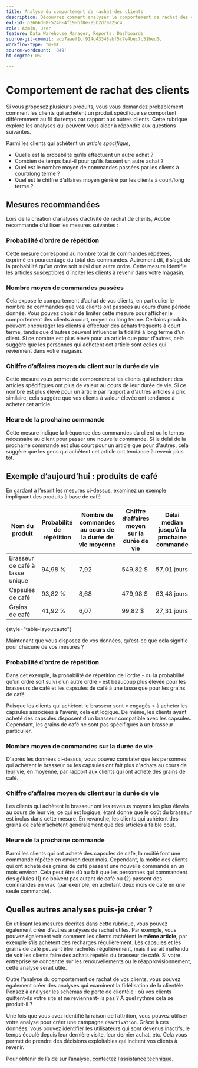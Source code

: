 ```yaml
---
title: Analyse du comportement de rachat des clients
description: Découvrez comment analyser le comportement de rachat des clients.
exl-id: 62666d08-5240-4f19-bf8e-e5b2d79a25c4
role: Admin, User
feature: Data Warehouse Manager, Reports, Dashboards
source-git-commit: adb7aaef1cf914d43348abf5c7e4bec7c51bed0c
workflow-type: tm+mt
source-wordcount: '849'
ht-degree: 0%

---
```


# Comportement de rachat des clients

Si vous proposez plusieurs produits, vous vous demandez probablement comment les clients qui achètent un produit spécifique se comportent différemment au fil du temps par rapport aux autres clients. Cette rubrique explore les analyses qui peuvent vous aider à répondre aux questions suivantes.

Parmi les clients qui achètent un *article spécifique*,

* Quelle est la probabilité qu’ils effectuent un autre achat ?
* Combien de temps faut-il pour qu&#39;ils fassent un autre achat ?
* Quel est le nombre moyen de commandes passées par les clients à court/long terme ?
* Quel est le chiffre d’affaires moyen généré par les clients à court/long terme ?

## Mesures recommandées

Lors de la création d’analyses d’activité de rachat de clients, Adobe recommande d’utiliser les mesures suivantes :

### Probabilité d’ordre de répétition

Cette mesure correspond au nombre total de commandes répétées, exprimé en pourcentage du total des commandes. Autrement dit, il s’agit de la probabilité qu’un ordre soit suivi d’un autre ordre. Cette mesure identifie les articles susceptibles d’inciter les clients à revenir dans votre magasin.

### Nombre moyen de commandes passées

Cela expose le comportement d’achat de vos clients, en particulier le nombre de commandes que vos clients ont passées au cours d’une période donnée. Vous pouvez choisir de limiter cette mesure pour afficher le comportement des clients à court, moyen ou long terme. Certains produits peuvent encourager les clients à effectuer des achats fréquents à court terme, tandis que d&#39;autres peuvent influencer la fidélité à long terme d&#39;un client. Si ce nombre est plus élevé pour un article que pour d&#39;autres, cela suggère que les personnes qui achètent cet article sont celles qui reviennent dans votre magasin.

### Chiffre d’affaires moyen du client sur la durée de vie

Cette mesure vous permet de comprendre si les clients qui achètent des articles spécifiques ont plus de valeur au cours de leur durée de vie. Si ce nombre est plus élevé pour un article par rapport à d&#39;autres articles à prix similaire, cela suggère que vos clients à valeur élevée ont tendance à acheter cet article.

### Heure de la prochaine commande

Cette mesure indique la fréquence des commandes du client ou le temps nécessaire au client pour passer une nouvelle commande. Si le délai de la prochaine commande est plus court pour un article que pour d&#39;autres, cela suggère que les gens qui achètent cet article ont tendance à revenir plus tôt.

## Exemple d’aujourd’hui : produits de café

En gardant à l’esprit les mesures ci-dessus, examinez un exemple impliquant des produits à base de café.

| **Nom du produit** | **Probabilité de répétition** | **Nombre de commandes au cours de la durée de vie moyenne** | **Chiffre d’affaires moyen sur la durée de vie** | **Délai médian jusqu’à la prochaine commande** |
|-----|-----|-----|-----|-----|
| Brasseur de café à tasse unique | 94,98 % | 7,92 | 549,82 $ | 57,01 jours |
| Capsules de café | 93,82 % | 8,68 | 479,98 $ | 63,48 jours |
| Grains de café | 41,92 % | 6,07 | 99,82 $ | 27,31 jours |

{style="table-layout:auto"}

Maintenant que vous disposez de vos données, qu’est-ce que cela signifie pour chacune de vos mesures ?

### Probabilité d’ordre de répétition

Dans cet exemple, la probabilité de répétition de l’ordre - ou la probabilité qu’un ordre soit suivi d’un autre ordre - est beaucoup plus élevée pour les brasseurs de café et les capsules de café à une tasse que pour les grains de café.

Puisque les clients qui achètent le brasseur sont « engagés » à acheter les capsules associées à l&#39;avenir, cela est logique. De même, les clients ayant acheté des capsules disposent d&#39;un brasseur compatible avec les capsules. Cependant, les grains de café ne sont pas spécifiques à un brasseur particulier.

### Nombre moyen de commandes sur la durée de vie

D&#39;après les données ci-dessus, vous pouvez constater que les personnes qui achètent le brasseur ou les capsules ont fait plus d&#39;achats au cours de leur vie, en moyenne, par rapport aux clients qui ont acheté des grains de café.

### Chiffre d’affaires moyen du client sur la durée de vie

Les clients qui achètent le brasseur ont les revenus moyens les plus élevés au cours de leur vie, ce qui est logique, étant donné que le coût du brasseur est inclus dans cette mesure. En revanche, les clients qui achètent des grains de café n’achètent généralement que des articles à faible coût.

### Heure de la prochaine commande

Parmi les clients qui ont acheté des capsules de café, la moitié font une commande répétée en environ deux mois. Cependant, la moitié des clients qui ont acheté des grains de café passent une nouvelle commande en un mois environ. Cela peut être dû au fait que les personnes qui commandent des gélules (1) ne boivent pas autant de café ou (2) passent des commandes en vrac (par exemple, en achetant deux mois de café en une seule commande).

## Quelles autres analyses puis-je créer ?

En utilisant les mesures décrites dans cette rubrique, vous pouvez également créer d’autres analyses de rachat utiles. Par exemple, vous pouvez également voir comment les clients rachètent **le même article**, par exemple s’ils achètent des recharges régulièrement. Les capsules et les grains de café peuvent être rachetés régulièrement, mais il serait inattendu de voir les clients faire des achats répétés du brasseur de café. Si votre entreprise se concentre sur les renouvellements ou le réapprovisionnement, cette analyse serait utile.

Outre l’analyse du comportement de rachat de vos clients, vous pouvez également créer des analyses qui examinent la fidélisation de la clientèle. Pensez à analyser les schémas de perte de clientèle : où vos clients quittent-ils votre site et ne reviennent-ils pas ? À quel rythme cela se produit-il ?

Une fois que vous avez identifié la raison de l’attrition, vous pouvez utiliser votre analyse pour créer une campagne `reactivation`. Grâce à ces données, vous pouvez identifier les utilisateurs qui sont devenus inactifs, le temps écoulé depuis leur dernière visite, leur dernier achat, etc. Cela vous permet de prendre des décisions exploitables qui incitent vos clients à revenir.

Pour obtenir de l’aide sur l’analyse, [contactez l’assistance technique](https://experienceleague.adobe.com/docs/commerce-knowledge-base/kb/troubleshooting/miscellaneous/mbi-service-policies.html?lang=fr).
